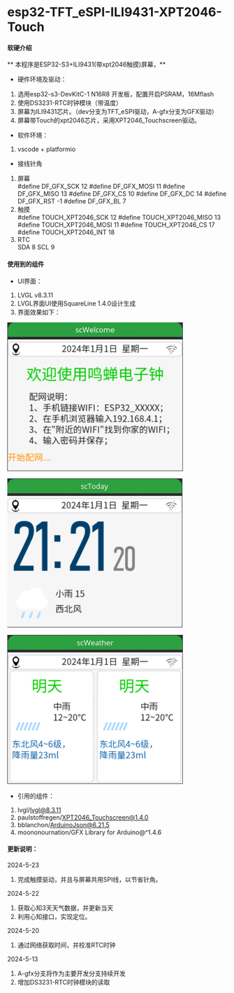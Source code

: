 # esp32-TFT_eSPI-ILI9431-XPT2046-Touch

#### 软硬介绍
 **   本程序是ESP32-S3+ILI9431(带xpt2046触摸)屏幕，**
- 硬件环境及驱动：
1. 选用esp32-s3-DevKitC-1  N16R8 开发板，配置开启PSRAM，16Mflash
2. 使用DS3231-RTC时钟模块（带温度）
3. 屏幕为ILI9431芯片。（dev分支为TFT_eSPI驱动，A-gfx分支为GFX驱动）
4. 屏幕带Touch的xpt2046芯片，采用XPT2046_Touchscreen驱动。
- 软件环境：
1. vscode + platformio
- 接线针角
1. 屏幕  
#define DF_GFX_SCK 12
#define DF_GFX_MOSI 11
#define DF_GFX_MISO 13
#define DF_GFX_CS 10
#define DF_GFX_DC 14
#define DF_GFX_RST -1
#define DF_GFX_BL 7
2. 触摸  
#define TOUCH_XPT2046_SCK 12
#define TOUCH_XPT2046_MISO 13
#define TOUCH_XPT2046_MOSI 11
#define TOUCH_XPT2046_CS 17
#define TOUCH_XPT2046_INT 18
3. RTC  
SDA 8
SCL 9
#### 使用到的组件

- UI界面： 
1. LVGL v8.3.11
2. LVGL界面UI使用SquareLine 1.4.0设计生成
3. 界面效果如下：  

![Alt text](./images/screen_1.png)  

![Alt text](./images/screen_2.png)  

![Alt text](./images/screen_3.png)  



 - 引用的组件：
1. lvgl/lvgl@8.3.11
2. paulstoffregen/XPT2046_Touchscreen@1.4.0
3. bblanchon/ArduinoJson@6.21.5
4. moononournation/GFX Library for Arduino@^1.4.6 	

#### 更新说明：  
2024-5-23
1. 完成触摸驱动，并且与屏幕共用SPI线，以节省针角。  

2024-5-22
1. 获取心知3天天气数据，并更新当天
2. 利用心知接口，实现定位。

2024-5-20
1. 通过网络获取时间，并校准RTC时钟  

2024-5-13
1.  A-gfx分支将作为主要开发分支持续开发
2.  增加DS3231-RTC时钟模块的读取 


